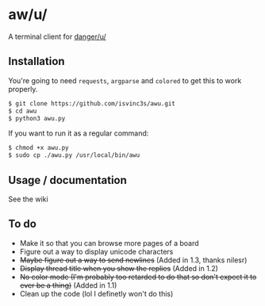 # aw/u/
A terminal client for [danger/u/](https://dangeru.us/)


## Installation
You're going to need `requests`, `argparse` and `colored` to get this to work properly.
```sh
$ git clone https://github.com/isvinc3s/awu.git
$ cd awu
$ python3 awu.py
```
If you want to run it as a regular command:
```sh
$ chmod +x awu.py
$ sudo cp ./awu.py /usr/local/bin/awu
```

## Usage / documentation
See the wiki

## To do
- Make it so that you can browse more pages of a board
- Figure out a way to display unicode characters
- ~~Maybe figure out a way to send newlines~~ (Added in 1.3, thanks nilesr)
- ~~Display thread title when you show the replies~~ (Added in 1.2)
- ~~No color mode (I'm probably too retarded to do that so don't expect it to ever be a thing)~~ (Added in 1.1)
- Clean up the code (lol I definetly won't do this)

